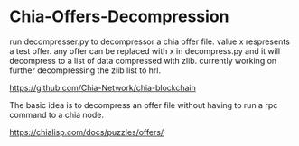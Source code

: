 # Chia-Offers-Decompression

run decompresser.py to decompressor a chia offer file. value x respresents a test offer. any offer can be replaced with x in decompress.py and it will decompress to a list of data compressed with zlib. currently working on further decompressing the zlib list to hrl. 

https://github.com/Chia-Network/chia-blockchain

The basic idea is to decompress an offer file without having to run a rpc command to a chia node.

https://chialisp.com/docs/puzzles/offers/
